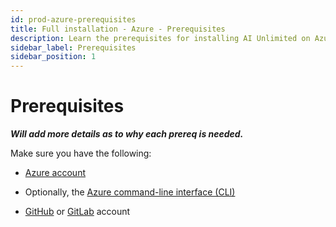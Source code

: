 ```yaml
---
id: prod-azure-prerequisites
title: Full installation - Azure - Prerequisites
description: Learn the prerequisites for installing AI Unlimited on Azure.
sidebar_label: Prerequisites
sidebar_position: 1
---
```


# Prerequisites

***Will add more details as to why each prereq is needed.***

Make sure you have the following: 

- [Azure account](https://azure.microsoft.com) 

- Optionally, the [Azure command-line interface (CLI)](https://learn.microsoft.com/en-us/cli/azure/get-started-with-azure-cli)

- [GitHub](https://github.com) or [GitLab](https://gitlab.com) account


